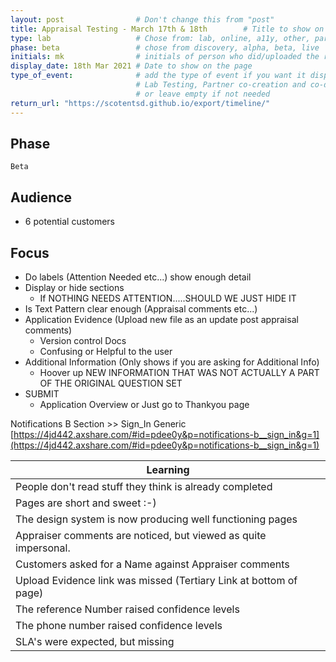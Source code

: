 ```yaml
---
layout: post                # Don't change this from "post"
title: Appraisal Testing - March 17th & 18th        # Title to show on the page
type: lab                   # Chose from: lab, online, a11y, other, partner
phase: beta                 # chose from discovery, alpha, beta, live
initials: mk                # initials of person who did/uploaded the research
display_date: 18th Mar 2021 # Date to show on the page      
type_of_event:              # add the type of event if you want it displayed added to the heading when the post if clicked on
                            # Lab Testing, Partner co-creation and co-design, Accessibility, Online research and testing, Events, F2F and testing
                            # or leave empty if not needed
return_url: "https://scotentsd.github.io/export/timeline/"
---
```


## Phase
    Beta

## Audience
- 6 potential customers

## Focus
- Do labels (Attention Needed etc...) show enough detail
- Display or hide sections
    - If NOTHING NEEDS ATTENTION.....SHOULD WE JUST HIDE IT
- Is Text Pattern clear enough (Appraisal comments etc...)
- Application Evidence (Upload new file as an update post appraisal comments)
    - Version control Docs
    - Confusing or Helpful to the user
- Additional Information (Only shows if you are asking for Additional Info)
    - Hoover up NEW INFORMATION THAT WAS NOT ACTUALLY A PART OF THE ORIGINAL QUESTION SET
- SUBMIT
    - Application Overview or Just go to Thankyou page


Notifications B Section >> Sign_In Generic  
[https://4jd442.axshare.com/#id=pdee0y&p=notifications-b__sign_in&g=1](https://4jd442.axshare.com/#id=pdee0y&p=notifications-b__sign_in&g=1)

| Learning
| ---
| People don't read stuff they think is already completed
| Pages are short and sweet :-)
| The design system is now producing well functioning pages
| Appraiser comments are noticed, but viewed as quite impersonal. 
| Customers asked for a Name against Appraiser comments
| Upload Evidence link was missed (Tertiary Link at bottom of page)
| The reference Number raised confidence levels
| The phone number raised confidence levels
| SLA's were expected, but missing


<!--more-->



